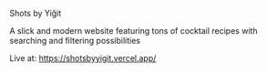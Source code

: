Shots by Yiğit

A slick and modern website featuring tons of cocktail recipes with searching and filtering possibilities

Live at: https://shotsbyyigit.vercel.app/

